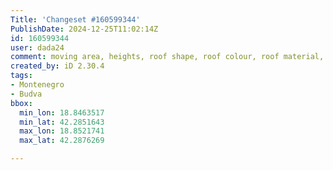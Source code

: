 ```yaml
---
Title: 'Changeset #160599344'
PublishDate: 2024-12-25T11:02:14Z
id: 160599344
user: dada24
comment: moving area, heights, roof shape, roof colour, roof material, name street
created_by: iD 2.30.4
tags:
- Montenegro
- Budva
bbox:
  min_lon: 18.8463517
  min_lat: 42.2851643
  max_lon: 18.8521741
  max_lat: 42.2876269

---
```

